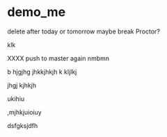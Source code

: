# demo_me
delete after today or tomorrow maybe break Proctor?



klk

XXXX push to master again nmbmn





b hjgjhg jhkkjhkjh k
kljlkj


jhgj
kjhkjh









ukihiu



,mjhkjuioiuy


dsfgksjdfh
